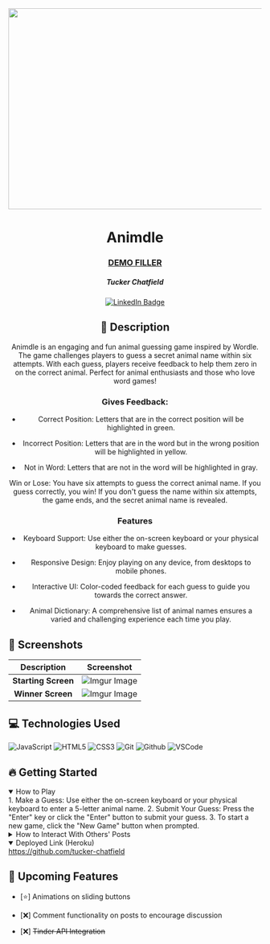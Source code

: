 <div id="header" align="center">

  <img src="https://imgur.com/a/y3sq9no" width="800" height="400">
</div>

<div id="description" align="center">

# Animdle

### [DEMO FILLER](https://github.com/tucker-chatfield)

##### Tucker Chatfield

[![LinkedIn Badge]()]()

## :pencil: Description

Animdle is an engaging and fun animal guessing game inspired by Wordle. The game challenges players to guess a secret animal name within six attempts. With each guess, players receive feedback to help them zero in on the correct animal. Perfect for animal enthusiasts and those who love word games!

### Gives Feedback:

  * Correct Position: Letters that are in the correct position will be highlighted in green.

  * Incorrect Position: Letters that are in the word but in the wrong position will be highlighted in yellow.

  * Not in Word: Letters that are not in the word will be highlighted in gray.

 Win or Lose: You have six attempts to guess the correct animal name. If you guess correctly, you win! If you don't guess the name within six attempts, the game ends, and the secret animal name is revealed.

### Features

* Keyboard Support: Use either the on-screen keyboard or your physical keyboard to make guesses.

* Responsive Design: Enjoy playing on any device, from desktops to mobile phones.

* Interactive UI: Color-coded feedback for each guess to guide you towards the correct answer.

* Animal Dictionary: A comprehensive list of animal names ensures a varied and challenging experience each time you play.

</div>

  ## :camera_flash: Screenshots 

  |   Description | Screenshot | 
  |:-------------:| -----------|
  |**Starting Screen**| ![Imgur Image](https://imgur.com/a/8oQSDK2.jpg)
  |**Winner Screen**| ![Imgur Image](https://imgur.com/a/xxYOsZk.jpg)

  ## :computer: Technologies Used

  ![JavaScript](https://img.shields.io/badge/-JavaScript-05122A?style=flat&logo=javascript)
  ![HTML5](https://img.shields.io/badge/-HTML5-05122A?style=flat&logo=html5)
  ![CSS3](https://img.shields.io/badge/-CSS-05122A?style=flat&logo=css3)
  ![Git](https://img.shields.io/badge/-Git-05122A?style=flat&logo=git)
  ![Github](https://img.shields.io/badge/-GitHub-05122A?style=flat&logo=github)
  ![VSCode](https://img.shields.io/badge/-VS_Code-05122A?style=flat&logo=visualstudio)

## :fire: Getting Started

<details open>
  <summary> How to Play </summary>
1. Make a Guess: Use either the on-screen keyboard or your physical keyboard to enter a 5-letter animal name.
2. Submit Your Guess: Press the "Enter" key or click the "Enter" button to submit your guess.
3. To start a new game, click the "New Game" button when prompted.
</details>

<details>
  <summary> How to Interact With Others' Posts </summary>
    1. Posts may be "liked" or "disliked" by clicking on the thumbs up or down button on their card.
    2. To reveal the author of a post, hover over the `Who could it possibly be?` button.
    3. To see more posts by the same user, click on the revealed username and profile picture.
</details>

<details open>
  <summary> Deployed Link (Heroku) </summary>
  <a href="https://github.com/tucker-chatfield"
    > https://github.com/tucker-chatfield </a
  >
</details>

## :satellite: Upcoming Features

- [:star:] Animations on sliding buttons

- [:x:] Comment functionality on posts to encourage discussion

- [:x:] ~~Tinder API Integration~~
